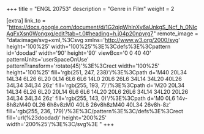 +++
title = "ENGL 20753"
description = "Genre in Film"
weight = 2

[extra]
link_to = "https://docs.google.com/document/d/1G2qjqWhInXy6aUnkgS_Ncf_h_0NIcAqFxXsn0Wongxg/edit?tab=t.0#heading=h.j04p20npyrg7"
remote_image = "data:image/svg+xml,%3Csvg xmlns='http://www.w3.org/2000/svg' height='100%25' width='100%25'%3E%3Cdefs%3E%3Cpattern id='doodad' width='90' height='90' viewBox='0 0 40 40' patternUnits='userSpaceOnUse' patternTransform='rotate(45)'%3E%3Crect width='100%25' height='100%25' fill='rgb(251, 247, 238)'/%3E%3Cpath d='M40 20L34 14L34 6L26 6L20 0L14 6L6 6L6 14L0 20L6 26L6 34L14 34L20 40L26 34L34 34L34 26z' fill='rgb(255, 193, 7)'/%3E%3Cpath d='M20 20L34 14L34 6L26 6L20 20L14 6L6 6L6 14L20 20L6 26L6 34L14 34L20 20L26 34L34 34L34 26z' fill='rgb(255, 143, 0)'/%3E%3Cpath d='M0 0L6 14v-8h8zM40 0L26 6h8v8zM0 40L6 26v8h8zM40 40L34 26v8h-8z' fill='rgb(255, 236, 179)'/%3E%3C/pattern%3E%3C/defs%3E%3Crect fill='url(%23doodad)' height='200%25' width='200%25'/%3E%3C/svg%3E "
+++
